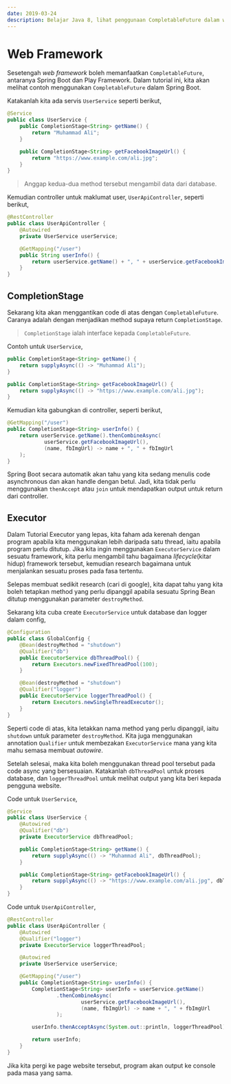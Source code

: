 ```yaml
---
date: 2019-03-24
description: Belajar Java 8, lihat penggunaan CompletableFuture dalam web framework Spring Boot.
---
```


# Web Framework

Sesetengah *web framework* boleh memanfaatkan `CompletableFuture`, antaranya
Spring Boot dan Play Framework. Dalam tutorial ini, kita akan melihat contoh
menggunakan `CompletableFuture` dalam Spring Boot.

Katakanlah kita ada servis `UserService` seperti berikut,

```java
@Service
public class UserService {
    public CompletionStage<String> getName() {
        return "Muhammad Ali";
    }

    public CompletionStage<String> getFacebookImageUrl() {
        return "https://www.example.com/ali.jpg";
    }
}
```

> Anggap kedua-dua method tersebut mengambil data dari database.

Kemudian controller untuk maklumat user, `UserApiController`, seperti berikut,

```java
@RestController
public class UserApiController {
    @Autowired
    private UserService userService;

    @GetMapping("/user")
    public String userInfo() {
        return userService.getName() + ", " + userService.getFacebookImageUrl();
    }
}
```

## CompletionStage

Sekarang kita akan menggantikan code di atas dengan `CompletableFuture`. Caranya
adalah dengan menjadikan method supaya return `CompletionStage`.

> `CompletionStage` ialah interface kepada `CompletableFuture`.

Contoh untuk `UserService`,

```java
public CompletionStage<String> getName() {
    return supplyAsync(() -> "Muhammad Ali");
}

public CompletionStage<String> getFacebookImageUrl() {
    return supplyAsync(() -> "https://www.example.com/ali.jpg");
}
```

Kemudian kita gabungkan di controller, seperti berikut,

```java
@GetMapping("/user")
public CompletionStage<String> userInfo() {
    return userService.getName().thenCombineAsync(
            userService.getFacebookImageUrl(),
            (name, fbImgUrl) -> name + ", " + fbImgUrl
    );
}
```

Spring Boot secara automatik akan tahu yang kita sedang menulis code
asynchronous dan akan handle dengan betul. Jadi, kita tidak perlu menggunakan
`thenAccept` atau `join` untuk mendapatkan output untuk return dari controller.

## Executor

Dalam Tutorial Executor yang lepas, kita faham ada kerenah dengan program
apabila kita menggunakan lebih daripada satu thread, iaitu apabila program perlu
ditutup. Jika kita ingin menggunakan `ExecutorService` dalam sesuatu framework,
kita perlu mengambil tahu bagaimana *lifecycle*(kitar hidup) framework tersebut,
kemudian research bagaimana untuk menjalankan sesuatu proses pada fasa tertentu.

Selepas membuat sedikit research (cari di google), kita dapat tahu yang kita
boleh tetapkan method yang perlu dipanggil apabila sesuatu Spring Bean ditutup
menggunakan parameter `destroyMethod`.

Sekarang kita cuba create `ExecutorService` untuk database dan logger dalam
config,

```java
@Configuration
public class GlobalConfig {
    @Bean(destroyMethod = "shutdown")
    @Qualifier("db")
    public ExecutorService dbThreadPool() {
        return Executors.newFixedThreadPool(100);
    }

    @Bean(destroyMethod = "shutdown")
    @Qualifier("logger")
    public ExecutorService loggerThreadPool() {
        return Executors.newSingleThreadExecutor();
    }
}
```

Seperti code di atas, kita letakkan nama method yang perlu dipanggil, iaitu
`shutdown` untuk parameter `destroyMethod`. Kita juga menggunakan annotation
`Qualifier` untuk membezakan `ExecutorService` mana yang kita mahu semasa
membuat *autowire*.

Setelah selesai, maka kita boleh menggunakan thread pool tersebut pada code
async yang bersesuaian. Katakanlah `dbThreadPool` untuk proses database, dan
`loggerThreadPool` untuk melihat output yang kita beri kepada pengguna website.

Code untuk `UserService`,

```java
@Service
public class UserService {
    @Autowired
    @Qualifier("db")
    private ExecutorService dbThreadPool;

    public CompletionStage<String> getName() {
        return supplyAsync(() -> "Muhammad Ali", dbThreadPool);
    }

    public CompletionStage<String> getFacebookImageUrl() {
        return supplyAsync(() -> "https://www.example.com/ali.jpg", dbThreadPool);
    }
}
```

Code untuk `UserApiController`,

```java
@RestController
public class UserApiController {
    @Autowired
    @Qualifier("logger")
    private ExecutorService loggerThreadPool;

    @Autowired
    private UserService userService;

    @GetMapping("/user")
    public CompletionStage<String> userInfo() {
        CompletionStage<String> userInfo = userService.getName()
                .thenCombineAsync(
                        userService.getFacebookImageUrl(),
                        (name, fbImgUrl) -> name + ", " + fbImgUrl
                );

        userInfo.thenAcceptAsync(System.out::println, loggerThreadPool);

        return userInfo;
    }
}
```

Jika kita pergi ke page website tersebut, program akan output ke console pada
masa yang sama.
